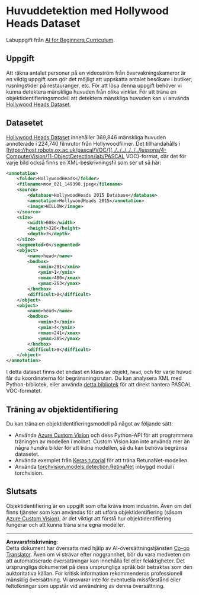 <!--
CO_OP_TRANSLATOR_METADATA:
{
  "original_hash": "ad568d55ae65c856fe929fc2b278510a",
  "translation_date": "2025-08-28T15:22:59+00:00",
  "source_file": "lessons/4-ComputerVision/11-ObjectDetection/lab/README.md",
  "language_code": "sv"
}
-->
# Huvuddetektion med Hollywood Heads Dataset

Labuppgift från [AI for Beginners Curriculum](https://github.com/microsoft/ai-for-beginners).

## Uppgift

Att räkna antalet personer på en videoström från övervakningskameror är en viktig uppgift som gör det möjligt att uppskatta antalet besökare i butiker, rusningstider på restauranger, etc. För att lösa denna uppgift behöver vi kunna detektera mänskliga huvuden från olika vinklar. För att träna en objektidentifieringsmodell att detektera mänskliga huvuden kan vi använda [Hollywood Heads Dataset](https://www.di.ens.fr/willow/research/headdetection/).

## Datasetet

[Hollywood Heads Dataset](https://www.di.ens.fr/willow/research/headdetection/release/HollywoodHeads.zip) innehåller 369,846 mänskliga huvuden annoterade i 224,740 filmrutor från Hollywoodfilmer. Det tillhandahålls i [https://host.robots.ox.ac.uk/pascal/VOC/](../../../../../../lessons/4-ComputerVision/11-ObjectDetection/lab/PASCAL VOC)-format, där det för varje bild också finns en XML-beskrivningsfil som ser ut så här:

```xml
<annotation>
	<folder>HollywoodHeads</folder>
	<filename>mov_021_149390.jpeg</filename>
	<source>
		<database>HollywoodHeads 2015 Database</database>
		<annotation>HollywoodHeads 2015</annotation>
		<image>WILLOW</image>
	</source>
	<size>
		<width>608</width>
		<height>320</height>
		<depth>3</depth>
	</size>
	<segmented>0</segmented>
	<object>
		<name>head</name>
		<bndbox>
			<xmin>201</xmin>
			<ymin>1</ymin>
			<xmax>480</xmax>
			<ymax>263</ymax>
		</bndbox>
		<difficult>0</difficult>
	</object>
	<object>
		<name>head</name>
		<bndbox>
			<xmin>3</xmin>
			<ymin>4</ymin>
			<xmax>241</xmax>
			<ymax>285</ymax>
		</bndbox>
		<difficult>0</difficult>
	</object>
</annotation>
```

I detta dataset finns det endast en klass av objekt, `head`, och för varje huvud får du koordinaterna för begränsningsrutan. Du kan analysera XML med Python-bibliotek, eller använda [detta bibliotek](https://pypi.org/project/pascal-voc/) för att direkt hantera PASCAL VOC-formatet.

## Träning av objektidentifiering

Du kan träna en objektidentifieringsmodell på något av följande sätt:

* Använda [Azure Custom Vision](https://docs.microsoft.com/azure/cognitive-services/custom-vision-service/quickstarts/object-detection?tabs=visual-studio&WT.mc_id=academic-77998-cacaste) och dess Python-API för att programmera träningen av modellen i molnet. Custom Vision kan inte använda mer än några hundra bilder för att träna modellen, så du kan behöva begränsa datasetet.
* Använda exemplet från [Keras tutorial](https://keras.io/examples/vision/retinanet/) för att träna RetunaNet-modellen.
* Använda [torchvision.models.detection.RetinaNet](https://pytorch.org/vision/stable/_modules/torchvision/models/detection/retinanet.html) inbyggd modul i torchvision.

## Slutsats

Objektidentifiering är en uppgift som ofta krävs inom industrin. Även om det finns tjänster som kan användas för att utföra objektidentifiering (såsom [Azure Custom Vision](https://docs.microsoft.com/azure/cognitive-services/custom-vision-service/quickstarts/object-detection?tabs=visual-studio&WT.mc_id=academic-77998-cacaste)), är det viktigt att förstå hur objektidentifiering fungerar och att kunna träna sina egna modeller.

---

**Ansvarsfriskrivning**:  
Detta dokument har översatts med hjälp av AI-översättningstjänsten [Co-op Translator](https://github.com/Azure/co-op-translator). Även om vi strävar efter noggrannhet, bör du vara medveten om att automatiserade översättningar kan innehålla fel eller felaktigheter. Det ursprungliga dokumentet på dess ursprungliga språk bör betraktas som den auktoritativa källan. För kritisk information rekommenderas professionell mänsklig översättning. Vi ansvarar inte för eventuella missförstånd eller feltolkningar som uppstår vid användning av denna översättning.